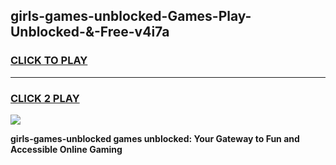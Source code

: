 
## girls-games-unblocked-Games-Play-Unblocked-&-Free-v4i7a
<h3>
<a href="https://premium76.site?title=girls-games-unblocked&ref=24A">CLICK TO PLAY</a></h3>
<hr>

<h3>
<a href="https://premium76.site?title=girls-games-unblocked&ref=24A">CLICK 2 PLAY</a>
  
</h3>

<a href="https://premium76.site?title=girls-games-unblocked&ref=24A"><img src="https://clearcache.store/games.png"></a>


**girls-games-unblocked games unblocked: Your Gateway to Fun and Accessible Online Gaming**
